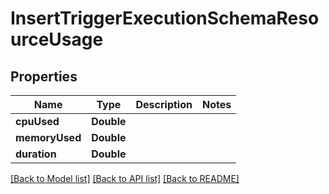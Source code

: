# InsertTriggerExecutionSchemaResourceUsage

## Properties
Name | Type | Description | Notes
------------ | ------------- | ------------- | -------------
**cpuUsed** | **Double** |  | 
**memoryUsed** | **Double** |  | 
**duration** | **Double** |  | 

[[Back to Model list]](../README.md#documentation-for-models) [[Back to API list]](../README.md#documentation-for-api-endpoints) [[Back to README]](../README.md)


